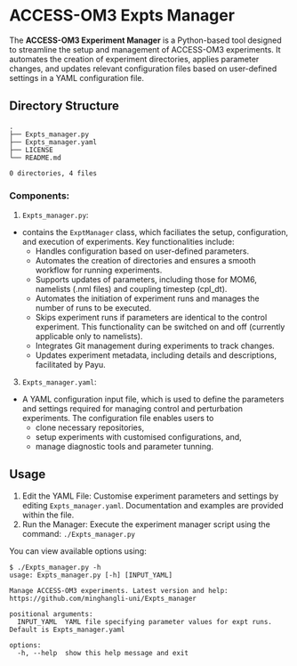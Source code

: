 # ACCESS-OM3 Expts Manager
The **ACCESS-OM3 Experiment Manager** is a Python-based tool designed to streamline the setup and management of ACCESS-OM3 experiments. It automates the creation of experiment directories, applies parameter changes, and updates relevant configuration files based on user-defined settings in a YAML configuration file.

## Directory Structure
```
.
├── Expts_manager.py
├── Expts_manager.yaml
├── LICENSE
└── README.md

0 directories, 4 files
```
### Components:
1. `Expts_manager.py`:
 - contains the `ExptManager` class, which faciliates the setup, configuration, and execution of experiments. Key functionalities include:
    - Handles configuration based on user-defined parameters.
    - Automates the creation of directories and ensures a smooth workflow for running experiments.
    - Supports updates of parameters, including those for MOM6, namelists (.nml files) and coupling timestep (cpl_dt).
    - Automates the initiation of experiment runs and manages the number of runs to be executed.
    - Skips experiment runs if parameters are identical to the control experiment. This functionality can be switched on and off (currently applicable only to namelists).
    - Integrates Git management during experiments to track changes.
    - Updates experiment metadata, including details and descriptions, facilitated by Payu.

3. `Expts_manager.yaml`:
 - A YAML configuration input file, which is used to define the parameters and settings required for managing control and perturbation experiments. The configuration file enables users to
    - clone necessary repositories,
    - setup experiments with customised configurations, and,
    - manage diagnostic tools and parameter tunning.

## Usage
1. Edit the YAML File: Customise experiment parameters and settings by editing `Expts_manager.yaml`. Documentation and examples are provided within the file.
2. Run the Manager: Execute the experiment manager script using the command:
   `./Expts_manager.py`

You can view available options using:

```
$ ./Expts_manager.py -h
usage: Expts_manager.py [-h] [INPUT_YAML]

Manage ACCESS-OM3 experiments. Latest version and help: https://github.com/minghangli-uni/Expts_manager

positional arguments:
  INPUT_YAML  YAML file specifying parameter values for expt runs. Default is Expts_manager.yaml

options:
  -h, --help  show this help message and exit
```